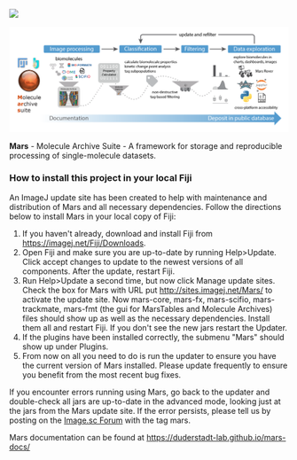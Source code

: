 [![](https://github.com/duderstadt-lab/mars-core/actions/workflows/build-main.yml/badge.svg)](https://github.com/duderstadt-lab/mars-core/actions/workflows/build-main.yml)

<p><img src="https://raw.githubusercontent.com/duderstadt-lab/mars-docs/master/assets/Mars_workflow_overview.png" width=“800"></p>

**Mars** - Molecule Archive Suite - A framework for storage and reproducible processing of single-molecule datasets.

### How to install this project in your local Fiji
An ImageJ update site has been created to help with maintenance and distribution of Mars and all necessary dependencies. Follow the directions below to install Mars in your local copy of Fiji:
1. If you haven't already, download and install Fiji from https://imagej.net/Fiji/Downloads.
2. Open Fiji and make sure you are up-to-date by running Help>Update. Click accept changes to update to the newest versions of all components. After the update, restart Fiji.
3. Run Help>Update a second time, but now click Manage update sites. Check the box for Mars with URL put http://sites.imagej.net/Mars/ to activate the update site. Now mars-core, mars-fx, mars-scifio, mars-trackmate, mars-fmt (the gui for MarsTables and Molecule Archives) files should show up as well as the necessary dependencies. Install them all and restart Fiji. If you don't see the new jars restart the Updater.
4. If the plugins have been installed correctly, the submenu "Mars" should show up under Plugins.
5. From now on all you need to do is run the updater to ensure you have the current version of Mars installed. Please update frequently to ensure you benefit from the most recent bug fixes.

If you encounter errors running using Mars, go back to the updater and double-check all jars are up-to-date in the advanced mode, looking just at the jars from the Mars update site. If the error persists, please tell us by posting on the [Image.sc Forum](https://forum.image.sc) with the tag mars.

Mars documentation can be found at https://duderstadt-lab.github.io/mars-docs/

